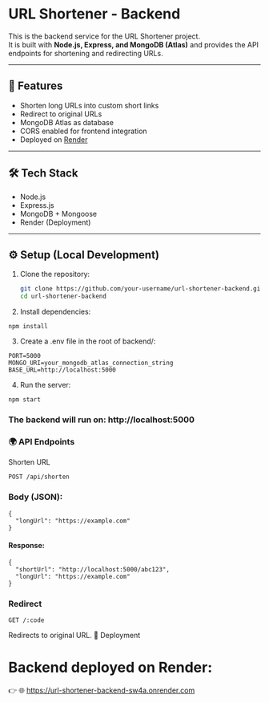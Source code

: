 # URL Shortener - Backend

This is the backend service for the URL Shortener project.  
It is built with **Node.js, Express, and MongoDB (Atlas)** and provides the API endpoints for shortening and redirecting URLs.

---

## 🚀 Features
- Shorten long URLs into custom short links
- Redirect to original URLs
- MongoDB Atlas as database
- CORS enabled for frontend integration
- Deployed on [Render](https://render.com/)

---

## 🛠️ Tech Stack
- Node.js
- Express.js
- MongoDB + Mongoose
- Render (Deployment)

---

## ⚙️ Setup (Local Development)

1. Clone the repository:
   ```bash
   git clone https://github.com/your-username/url-shortener-backend.git
   cd url-shortener-backend

2. Install dependencies:
```
npm install
```

3. Create a .env file in the root of backend/:
```
PORT=5000
MONGO_URI=your_mongodb_atlas_connection_string
BASE_URL=http://localhost:5000
```

4. Run the server:
```
npm start
```

### The backend will run on: http://localhost:5000

### 🌍 API Endpoints

Shorten URL
```
POST /api/shorten
```

### Body (JSON):
```
{
  "longUrl": "https://example.com"
}

```
#### Response:
```
{
  "shortUrl": "http://localhost:5000/abc123",
  "longUrl": "https://example.com"
}
```
### Redirect
```
GET /:code
```

Redirects to original URL.
🚀 Deployment

# Backend deployed on Render:

👉 🌐 https://url-shortener-backend-sw4a.onrender.com